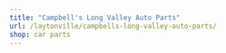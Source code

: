 ```yaml
---
title: "Campbell's Long Valley Auto Parts"
url: /laytonville/campbells-long-valley-auto-parts/
shop: car parts
---
```

